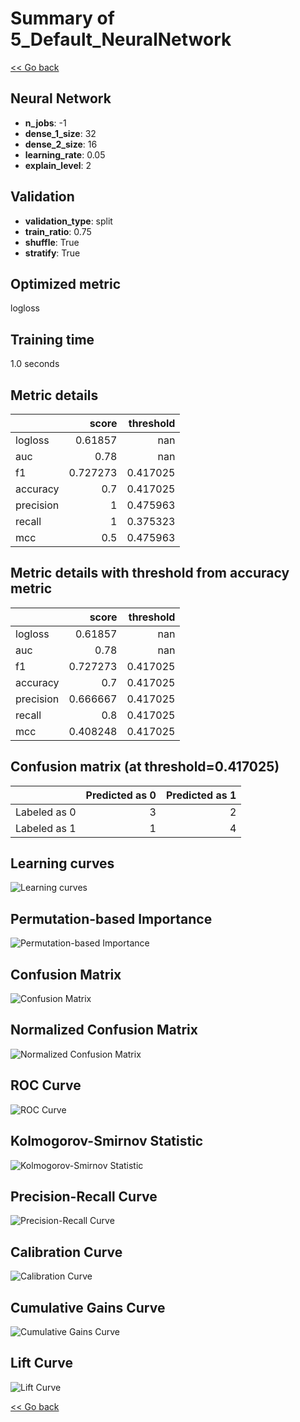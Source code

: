# Summary of 5_Default_NeuralNetwork

[<< Go back](../README.md)


## Neural Network
- **n_jobs**: -1
- **dense_1_size**: 32
- **dense_2_size**: 16
- **learning_rate**: 0.05
- **explain_level**: 2

## Validation
 - **validation_type**: split
 - **train_ratio**: 0.75
 - **shuffle**: True
 - **stratify**: True

## Optimized metric
logloss

## Training time

1.0 seconds

## Metric details
|           |    score |   threshold |
|:----------|---------:|------------:|
| logloss   | 0.61857  |  nan        |
| auc       | 0.78     |  nan        |
| f1        | 0.727273 |    0.417025 |
| accuracy  | 0.7      |    0.417025 |
| precision | 1        |    0.475963 |
| recall    | 1        |    0.375323 |
| mcc       | 0.5      |    0.475963 |


## Metric details with threshold from accuracy metric
|           |    score |   threshold |
|:----------|---------:|------------:|
| logloss   | 0.61857  |  nan        |
| auc       | 0.78     |  nan        |
| f1        | 0.727273 |    0.417025 |
| accuracy  | 0.7      |    0.417025 |
| precision | 0.666667 |    0.417025 |
| recall    | 0.8      |    0.417025 |
| mcc       | 0.408248 |    0.417025 |


## Confusion matrix (at threshold=0.417025)
|              |   Predicted as 0 |   Predicted as 1 |
|:-------------|-----------------:|-----------------:|
| Labeled as 0 |                3 |                2 |
| Labeled as 1 |                1 |                4 |

## Learning curves
![Learning curves](learning_curves.png)

## Permutation-based Importance
![Permutation-based Importance](permutation_importance.png)
## Confusion Matrix

![Confusion Matrix](confusion_matrix.png)


## Normalized Confusion Matrix

![Normalized Confusion Matrix](confusion_matrix_normalized.png)


## ROC Curve

![ROC Curve](roc_curve.png)


## Kolmogorov-Smirnov Statistic

![Kolmogorov-Smirnov Statistic](ks_statistic.png)


## Precision-Recall Curve

![Precision-Recall Curve](precision_recall_curve.png)


## Calibration Curve

![Calibration Curve](calibration_curve_curve.png)


## Cumulative Gains Curve

![Cumulative Gains Curve](cumulative_gains_curve.png)


## Lift Curve

![Lift Curve](lift_curve.png)



[<< Go back](../README.md)

